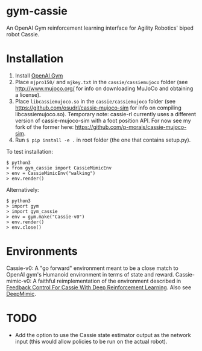 # gym-cassie
An OpenAI Gym reinforcement learning interface for Agility Robotics' biped robot Cassie.

# Installation
1. Install [OpenAI Gym](https://github.com/openai/gym)
2.  Place ```mjpro150/``` and ```mjkey.txt``` in the ```cassie/cassiemujoco``` folder (see http://www.mujoco.org/ for info on downloading MuJoCo and obtaining a license). 
3.  Place ```libcassiemujoco.so``` in the ```cassie/cassiemujoco``` folder (see https://github.com/osudrl/cassie-mujoco-sim for info on compiling libcassiemujoco.so). Temporary note: cassie-rl currently uses a different version of cassie-mujoco-sim with a foot position API. For now see my fork of the former here: https://github.com/p-morais/cassie-mujoco-sim.
4.  Run ```$ pip install -e .``` in root folder (the one that contains setup.py). 

To test installation:
```
$ python3
> from gym_cassie import CassieMimicEnv
> env = CassieMimicEnv("walking")
> env.render()
```
Alternatively:
```
$ python3
> import gym
> import gym_cassie
> env = gym.make("Cassie-v0")
> env.render()
> env.close()
```

# Environments
Cassie-v0: A "go forward" environment meant to be a close match to OpenAI gym's Humanoid environment in terms of state and reward.
Cassie-mimic-v0: A faithful reimplementation of the environment described in [Feedback Control For Cassie With Deep Reinforcement Learning](https://arxiv.org/abs/1803.05580). Also see [DeepMimic](https://arxiv.org/abs/1804.02717).

# TODO
* Add the option to use the Cassie state estimator output as the network input (this would allow policies to be run on the actual robot).
